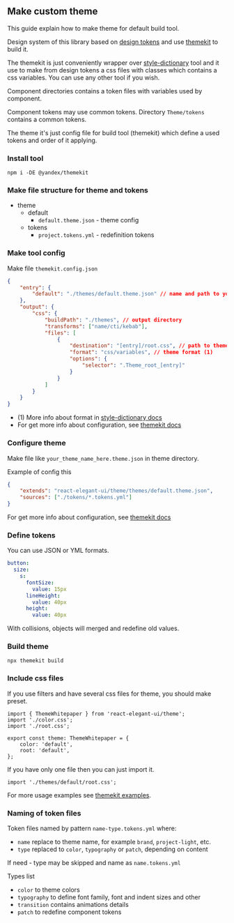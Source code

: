 ## Make custom theme

This guide explain how to make theme for default build tool.

Design system of this library based on [design tokens](https://css-tricks.com/what-are-design-tokens/) and use [themekit](https://github.com/bem/themekit) to build it.

The themekit is just conveniently wrapper over [style-dictionary](https://amzn.github.io/style-dictionary/#/formats) tool and it use to make from design tokens a css files with classes which contains a css variables. You can use any other tool if you wish.

Component directories contains a token files with variables used by component.

Component tokens may use common tokens. Directory `Theme/tokens` contains a common tokens.

The theme it's just config file for build tool (themekit) which define a used tokens and order of it applying.

### Install tool

`npm i -DE @yandex/themekit`

### Make file structure for theme and tokens

- theme
  - default
    - `default.theme.json` - theme config
  - tokens
    - `project.tokens.yml` - redefinition tokens

### Make tool config

Make file `themekit.config.json`

```json
{
	"entry": {
		"default": "./themes/default.theme.json" // name and path to your theme
	},
	"output": {
		"css": {
			"buildPath": "./themes", // output directory
			"transforms": ["name/cti/kebab"],
			"files": [
				{
					"destination": "[entry]/root.css", // path to theme file
					"format": "css/variables", // theme format (1)
					"options": {
						"selector": ".Theme_root_[entry]"
					}
				}
			]
		}
	}
}
```

- (1) More info about format in [style-dictionary docs](https://amzn.github.io/style-dictionary/#/formats)
- For get more info about configuration, see [themekit docs](https://github.com/bem/themekit)

### Configure theme

Make file like `your_theme_name_here.theme.json` in theme directory.

Example of config this

```json
{
	"extends": "react-elegant-ui/theme/themes/default.theme.json",
	"sources": ["./tokens/*.tokens.yml"]
}
```

For get more info about configuration, see [themekit docs](https://github.com/bem/themekit)

### Define tokens

You can use JSON or YML formats.

```yml
button:
  size:
    s:
      fontSize:
        value: 15px
      lineHeight:
        value: 40px
      height:
        value: 40px
```

With collisions, objects will merged and redefine old values.

### Build theme

`npx themekit build`

### Include css files

If you use filters and have several css files for theme, you should make preset.

```TS
import { ThemeWhitepaper } from 'react-elegant-ui/theme';
import './color.css';
import './root.css';

export const theme: ThemeWhitepaper = {
	color: 'default',
	root: 'default',
};
```

If you have only one file then you can just import it.

```TS
import './themes/default/root.css';
```

For more usage examples see [themekit examples](https://github.com/bem/themekit/tree/master/examples).

### Naming of token files

Token files named by pattern `name-type.tokens.yml` where:

- `name` replace to theme name, for example `brand`, `project-light`, etc.
- `type` replaced to `color`, `typography` or `patch`, depending on content

If need - type may be skipped and name as `name.tokens.yml`

Types list

- `color` to theme colors
- `typography` to define font family, font and indent sizes and other
- `transition` contains animations details
- `patch` to redefine component tokens
